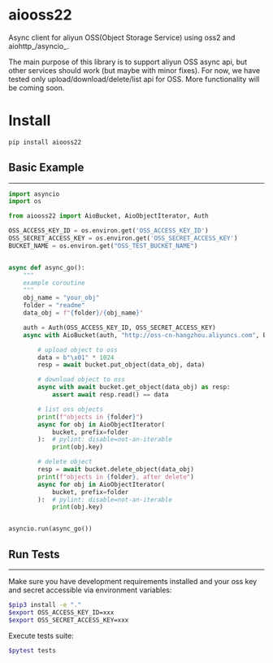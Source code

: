 # aiooss22

Async client for aliyun OSS(Object Storage Service) using oss2 and aiohttp_/asyncio_.

The main purpose of this library is to support aliyun OSS async api, but other services
should work (but maybe with minor fixes). For now, we have tested
only upload/download/delete/list api for OSS. More functionality will be coming soon.

# Install

```bash
pip install aiooss22
```

## Basic Example
-------------

```python
import asyncio
import os

from aiooss22 import AioBucket, AioObjectIterator, Auth

OSS_ACCESS_KEY_ID = os.environ.get('OSS_ACCESS_KEY_ID')
OSS_SECRET_ACCESS_KEY = os.environ.get('OSS_SECRET_ACCESS_KEY')
BUCKET_NAME = os.environ.get("OSS_TEST_BUCKET_NAME")


async def async_go():
    """
    example coroutine
    """
    obj_name = "your_obj"
    folder = "readme"
    data_obj = f"{folder}/{obj_name}"

    auth = Auth(OSS_ACCESS_KEY_ID, OSS_SECRET_ACCESS_KEY)
    async with AioBucket(auth, "http://oss-cn-hangzhou.aliyuncs.com", BUCKET_NAME) as bucket:

        # upload object to oss
        data = b"\x01" * 1024
        resp = await bucket.put_object(data_obj, data)

        # download object to oss
        async with await bucket.get_object(data_obj) as resp:
            assert await resp.read() == data

        # list oss objects
        print(f"objects in {folder}")
        async for obj in AioObjectIterator(
            bucket, prefix=folder
        ):  # pylint: disable=not-an-iterable
            print(obj.key)

        # delete object
        resp = await bucket.delete_object(data_obj)
        print(f"objects in {folder}, after delete")
        async for obj in AioObjectIterator(
            bucket, prefix=folder
        ):  # pylint: disable=not-an-iterable
            print(obj.key)


asyncio.run(async_go())
```

## Run Tests
------------

Make sure you have development requirements installed and your oss key and secret accessible via environment variables:

```bash
$pip3 install -e "."
$export OSS_ACCESS_KEY_ID=xxx
$export OSS_SECRET_ACCESS_KEY=xxx
```

Execute tests suite:

```bash
$pytest tests
```
